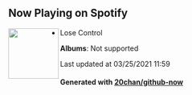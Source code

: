 ## Now Playing on Spotify

[<img align="left" width="100" src="https://i.scdn.co/image/ab67616d0000b273b7654c3200adac6a101db0ab">](https://open.spotify.com/album/7p7QkA2uAymfgGkyhuNa7J)

 - Lose Control

**Albums**: Not supported

Last updated at 03/25/2021 11:59

#### Generated with [20chan/github-now](https://github.com/20chan/github-now)


<!--
**20chan/20chan** is a ✨ _special_ ✨ repository because its `README.md` (this file) appears on your GitHub profile.

Here are some ideas to get you started:

- 🔭 I’m currently working on ...
- 🌱 I’m currently learning ...
- 👯 I’m looking to collaborate on ...
- 🤔 I’m looking for help with ...
- 💬 Ask me about ...
- 📫 How to reach me: ...
- 😄 Pronouns: ...
- ⚡ Fun fact: ...
-->
